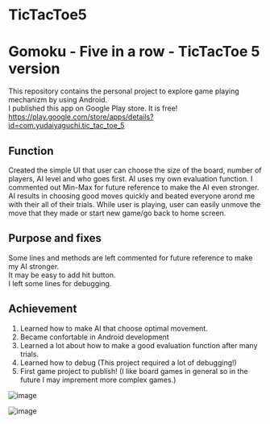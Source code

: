 # TicTacToe5
Gomoku - Five in a row - TicTacToe 5 version
==============================

This repository contains the personal project to explore game playing mechanizm by using Android. <br />
I published this app on Google Play store. It is free!
https://play.google.com/store/apps/details?id=com.yudaiyaguchi.tic_tac_toe_5

Function
------------

Created the simple UI that user can choose the size of the board, number of players, AI level and who goes first.
AI uses my own evaluation function. I commented out Min-Max for future reference to make the AI even stronger.
AI results in choosing good moves quickly and beated everyone arond me with their all of their trials.
While user is playing, user can easily unmove the move that they made or start new game/go back to home screen.

Purpose and fixes
--------------

Some lines and methods are left commented for future reference to make my AI stronger. <br />
It may be easy to add hit button. <br />
I left some lines for debugging.  <br />

Achievement 
---------------

1. Learned how to make AI that choose optimal movement. 
2. Became confortable in Android development
3. Learned a lot about how to make a good evaluation function after many trials.
4. Learned how to debug (This project required a lot of debugging!)
5. First game project to publish! (I like board games in general so in the future I may imprement more complex games.)

![image](https://user-images.githubusercontent.com/32227575/46234018-8a438380-c33a-11e8-870a-bc56ccf6d02e.png)

![image](https://user-images.githubusercontent.com/32227575/46234023-8e6fa100-c33a-11e8-9def-520c1cf8cc19.png)
